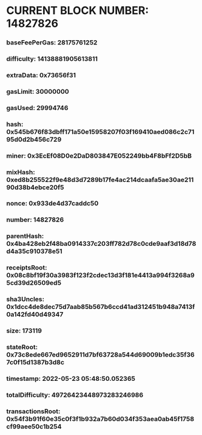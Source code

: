 # CURRENT BLOCK NUMBER: 14827826

### baseFeePerGas: 28175761252
### difficulty: 14138881905613811
### extraData: 0x73656f31
### gasLimit: 30000000
### gasUsed: 29994746
### hash: 0x545b676f83dbff171a50e15958207f03f169410aed086c2c7195d0d2b456c729
### miner: 0x3EcEf08D0e2DaD803847E052249bb4F8bFf2D5bB
### mixHash: 0xed8b255522f9e48d3d7289b17fe4ac214dcaafa5ae30ae21190d38b4ebce20f5
### nonce: 0x933de4d37caddc50
### number: 14827826
### parentHash: 0x4ba428eb2f48ba0914337c203ff782d78c0cde9aaf3d18d78d4a35c910378e51
### receiptsRoot: 0x08c8bf19f30a3983f123f2cdec13d3f181e4413a994f3268a95cd39d26509ed5
### sha3Uncles: 0x1dcc4de8dec75d7aab85b567b6ccd41ad312451b948a7413f0a142fd40d49347
### size: 173119
### stateRoot: 0x73c8ede667ed9652911d7bf63728a544d69009b1edc35f367c0f15d1387b3d8c
### timestamp: 2022-05-23 05:48:50.052365
### totalDifficulty: 49726423448973283246986
### transactionsRoot: 0x54f3b91f60e35c0f3f1b932a7b60d034f353aea0ab45f1758cf99aee50c1b254
